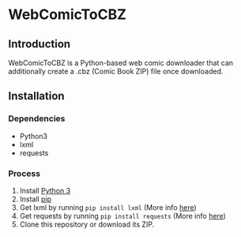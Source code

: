 # WebComicToCBZ

## Introduction

WebComicToCBZ is a Python-based web comic downloader that can additionally create a .cbz (Comic Book ZIP) file once downloaded.

## Installation

### Dependencies

* Python3
* lxml
* requests

### Process

1. Install [Python 3](https://www.python.org/downloads/)
2. Install [pip](https://pip.pypa.io/en/stable/installing/)
3. Get lxml by running `pip install lxml` (More info [here](http://lxml.de/installation.html#where-to-get-it))
4. Get requests by running `pip install requests` (More info [here](http://docs.python-requests.org/en/master/user/install/))
5. Clone this repository or download its ZIP.

